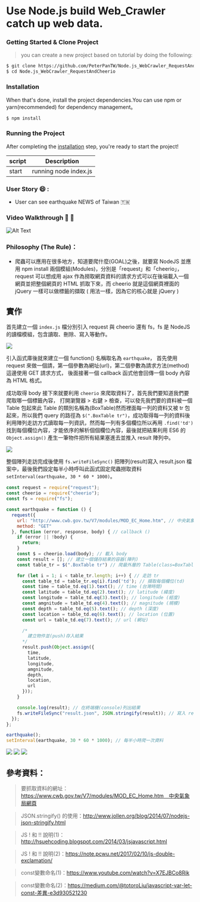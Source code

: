 # Use Node.js build Web_Crawler catch up web data.

### Getting Started & Clone Project
> you can create a new project based on tutorial by doing the following:

```bash
$ git clone https://github.com/PeterPanTW/Node.js_WebCrawler_RequestAndCheerio.git
$ cd Node.js_WebCrawler_RequestAndCheerio
```

### Installation
When that's done, install the project dependencies.You can use npm or yarn(recommended) for dependency management。

```bash
$ npm install
```

### Running the Project

After completing the [installation](#installation) step, you're ready to start the project!

| script | Description           |
| ------ | --------------------- |
| start  | running node index.js |


### User Story :smile: :
* User can see earthquake NEWS of Taiwan :taiwan:

### Video Walkthrough :movie_camera: :movie_camera:
![Alt Text](https://github.com/PeterPanTW/Node.js_WebCrawler_RequestAndCheerio/blob/master/DEMO_Node.js_WebCrawler_RequestAndCheerio.gif)


### Philosophy (The Rule)：
+ 爬蟲可以應用在很多地方，知道要爬什麼(GOAL)之後，就要寫 NodeJS 並應用 npm install 兩個模組(Modules)，分別是「request」和「cheerio」，request 可以想成用 ajax 作為撈取網頁資料的請求方式可以在後端載入一個網頁並把整個網頁的 HTML 抓取下來，而 cheerio 就是這個網頁裡面的 jQuery 一樣可以做標籤的擷取 ( 用法一樣，因為它的核心就是 jQuery )


## 實作
首先建立一個 `index.js` 檔分別引入 request 與 cheerio 還有 fs，fs 是 NodeJS 的讀檔模組，包含讀取、刪除、寫入等動作。

<img src="/img/01_安裝request&cheerio.jpg">

引入函式庫後就來建立一個 function() 名稱取名為 `earthquake`，
首先使用 request 來做一個請，第一個參數為網址(url)，第二個參數為請求方法(method)這邊使用 GET 請求方式，
後面接著一個 callback 函式他會回傳一個 body 內容為 HTML 格式。

成功取得 body 接下來就要利用 `cheerio` 來爬取資料了，首先我們要知道我們要爬取哪一個標籤內容，
打開瀏覽器 > 右鍵 > 檢查，可以發先我們要的資料被一個 Table 包起來此 Table 的類別名稱為(BoxTable)然而裡面每一列的資料又被 tr 包起來，所以我們 query 的路徑為 `$(".BoxTable tr")`，成功取得每一列的資料後利用陣列走訪方式讀取每一列資訊，然而每一列有多個欄位所以再用 `.find('td')` 找到每個欄位內容，才能依序的解析個個欄位內容，最後就把結果利用 ES6 的 `Object.assign()` 產生一筆物件把所有結果塞進去並推入 result 陣列中。

<img src="/img/02_開啟要抓取資料的網頁並選取Table.jpg">

整個陣列走訪完成後使用 `fs.writeFileSync()` 把陣列(result)寫入 result.json 檔案中，最後我們設定每半小時呼叫此函式固定爬蟲撈取資料 `setInterval(earthquake, 30 * 60 * 1000)`。

```js
const request = require("request");
const cheerio = require("cheerio");
const fs = require("fs");

const earthquake = function () {
  request({
    url: "http://www.cwb.gov.tw/V7/modules/MOD_EC_Home.htm", // 中央氣象局網頁
    method: "GET"
  }, function (error, response, body) { // callback ()
    if (error || !body) {
      return;
    }
    const $ = cheerio.load(body); // 載入 body
    const result = []; // 建立一個儲存結果的容器(陣列)
    const table_tr = $(".BoxTable tr") // 爬最外層的 Table(class=BoxTable) 中的 tr

    for (let i = 1; i < table_tr.length; i++) { // 走訪 tr
      const table_td = table_tr.eq(i).find('td'); // 擷取每個欄位(td)
      const time = table_td.eq(1).text(); // time (台灣時間)
      const latitude = table_td.eq(2).text(); // latitude (緯度)
      const longitude = table_td.eq(3).text(); // longitude (經度)
      const amgnitude = table_td.eq(4).text(); // magnitude (規模)
      const depth = table_td.eq(5).text(); // depth (深度)
      const location = table_td.eq(6).text(); // location (位置)
      const url = table_td.eq(7).text(); // url (網址)

      /*
        建立物件並(push)存入結果
      */
      result.push(Object.assign({
        time,
        latitude,
        longitude,
        amgnitude,
        depth,
        location,
        url
      }));
    }

    console.log(result); // 在終端機(console)列出結果
    fs.writeFileSync("result.json", JSON.stringify(result)); // 寫入 result.json 檔案
  });
};

earthquake();
setInterval(earthquake, 30 * 60 * 1000); // 每半小時爬一次資料
```

<img src="/img/03_確認可抓取到資料.jpg">
<img src="/img/04_確認可抓取到資料.jpg">
<img src="/img/05_確認result＿JSON資料.jpg">

## 參考資料：
> 要抓取資料的網址：https://www.cwb.gov.tw/V7/modules/MOD_EC_Home.htm　中央氣象局網頁

> JSON.stringify() 的使用：http://www.jollen.org/blog/2014/07/nodejs-json-stringify.html

> JS ! 和 !! 說明(1)：http://hsuehcoding.blogspot.com/2014/03/jsjavascript.html

> JS ! 和 !! 說明(2)：https://note.pcwu.net/2017/02/10/js-double-exclamation/

> const變數命名(1)：https://www.youtube.com/watch?v=X7EJBCo8Rik

> const變數命名(2)：https://medium.com/@totoroLiu/javascript-var-let-const-差異-e3d930521230

